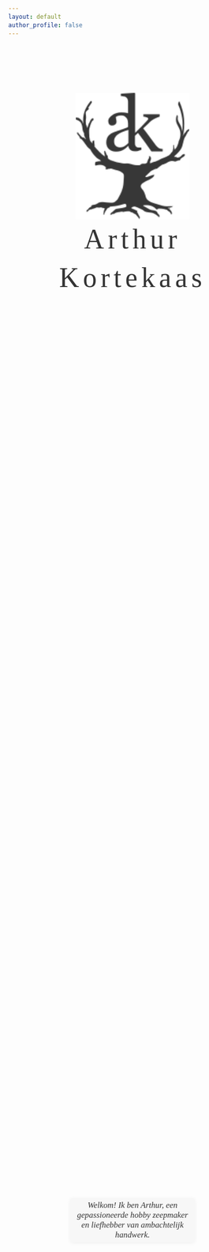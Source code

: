 ```yaml
---
layout: default
author_profile: false
---
```


<style>
.hero-bg {
  position: relative;
  width: 100%;
  height: calc(100vh - 88.9px - 42.6px);
  background: url('/assets/images/hero1.webp') center center/cover no-repeat;
  display: flex;
  flex-direction: column;
  align-items: center;
  justify-content: flex-start;
  overflow: hidden;
  padding-top: 7em;
}

.hero-subtitle {
  position: absolute;
  left: 50%;
  top: 55%;
  transform: translate(-50%, -50%);
  max-width: 80%;
  text-align: center;
  font-size: 1.6em;
  background: rgba(243,243,243,0.60);
  color: #343434;
  padding: 0.25em 1em;
  border-radius: 4px;
  box-shadow: 0 2px 8px rgba(0,0,0,0.06);
  font-style: italic;
  font-family: 'EB Garamond', serif;
  z-index: 3;
}

@media (max-width: 600px) {
  .hero-subtitle {
    display: none;
  }
}

@media (min-width: 601px) and (max-width: 1100px) {
  .hero-subtitle {
    top: 60%;
    font-size: 1.2em;
    padding: 0.25em 0.5em;
  }
}

/* Galaxy Tab S8 Plus landscape viewport: 1680x907 */
@media (min-width: 1100px) and (max-width: 1700px) and (min-aspect-ratio: 16/9) and (max-aspect-ratio: 2/1) {
  .hero-subtitle {
    top: 62%;
    font-size: 1.3em;
    padding: 0.25em 0.7em;
  }
}

.hero-logo {
  width: 100%;
  max-width: 230px;
  max-height: 80vh;
  height: auto;
  z-index: 2;
}

.hero-name {
  margin-top: 0em;
  font-family: 'EB Garamond', serif;
  font-size: 3.5rem;
  font-weight: 540;
  letter-spacing: 0.14em;
  color: #343434;
  text-shadow: 0 0px 40px rgba(255,255,255,0.3);
  text-align: center;
  line-height: 1.4;
}

body {
  overflow-x: hidden;
}

.page__footer {
  margin: 0;
}

@media (max-width: 600px) {
  .hero-bg {
    height: calc(100vh - 64.9px - 31px);
    padding-top: 3em;
  }
  .hero-logo {
    max-width: 140px;
  }
  .hero-name {
    font-size: 3rem;
    letter-spacing: 0.08em;
    line-height: 1.2;
  }
}
</style>

<div class="hero-bg">
  <img class="hero-logo" src="/assets/images/makersmark343434.svg" alt="Logo">
  <div class="hero-name">Arthur Kortekaas</div>
<div class="hero-subtitle">
  Welkom! Ik ben Arthur, een gepassioneerde hobby zeepmaker en liefhebber van ambachtelijk handwerk.
</div>
</div>

   <div class="intro-text" style="max-width: 80%; margin: 2em auto 0 auto; text-align: center; font-size: 1.2em;">
     Welkom! Ik ben Arthur, een gepassioneerde hobby zeepmaker en liefhebber van ambachtelijk handwerk. Op deze site vind je mijn avonturen met handgemaakte zeep, 3D-printen, leerbewerking, naaien en meer. Ook deel ik persoonlijke verhalen en reflecties als iemand met autisme. Of je nu nieuwsgierig bent naar mijn zepen of gewoon van creatieve projecten houdt, ik hoop dat je hier iets inspirerends vindt!
  </div>

<div style="display: flex; justify-content: center; margin-top: 2em;">
  <a href="/soap/" class="soap-cta" style="background: #afa58f; color: #fff; padding: 1em 2em; border-radius: 8px; font-size: 1.3em; text-decoration: none; box-shadow: 0 2px 8px rgba(0,0,0,0.08); transition: background 0.2s; margin: 2em 0 1.5em;">
    Ontdek mijn handgemaakte zepen
  </a>
</div>


